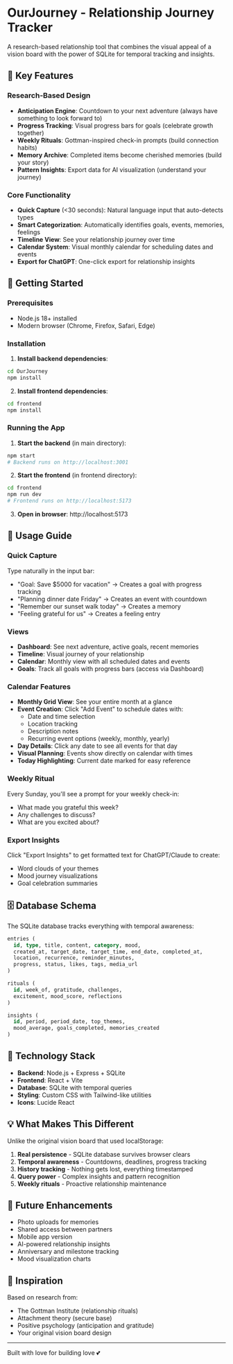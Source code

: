# OurJourney - Relationship Journey Tracker

A research-based relationship tool that combines the visual appeal of a vision board with the power of SQLite for temporal tracking and insights.

## 🎯 Key Features

### Research-Based Design
- **Anticipation Engine**: Countdown to your next adventure (always have something to look forward to)
- **Progress Tracking**: Visual progress bars for goals (celebrate growth together)
- **Weekly Rituals**: Gottman-inspired check-in prompts (build connection habits)
- **Memory Archive**: Completed items become cherished memories (build your story)
- **Pattern Insights**: Export data for AI visualization (understand your journey)

### Core Functionality
- **Quick Capture** (<30 seconds): Natural language input that auto-detects types
- **Smart Categorization**: Automatically identifies goals, events, memories, feelings
- **Timeline View**: See your relationship journey over time
- **Calendar System**: Visual monthly calendar for scheduling dates and events
- **Export for ChatGPT**: One-click export for relationship insights

## 🚀 Getting Started

### Prerequisites
- Node.js 18+ installed
- Modern browser (Chrome, Firefox, Safari, Edge)

### Installation

1. **Install backend dependencies**:
```bash
cd OurJourney
npm install
```

2. **Install frontend dependencies**:
```bash
cd frontend
npm install
```

### Running the App

1. **Start the backend** (in main directory):
```bash
npm start
# Backend runs on http://localhost:3001
```

2. **Start the frontend** (in frontend directory):
```bash
cd frontend
npm run dev
# Frontend runs on http://localhost:5173
```

3. **Open in browser**: http://localhost:5173

## 📱 Usage Guide

### Quick Capture
Type naturally in the input bar:
- "Goal: Save $5000 for vacation" → Creates a goal with progress tracking
- "Planning dinner date Friday" → Creates an event with countdown
- "Remember our sunset walk today" → Creates a memory
- "Feeling grateful for us" → Creates a feeling entry

### Views
- **Dashboard**: See next adventure, active goals, recent memories
- **Timeline**: Visual journey of your relationship
- **Calendar**: Monthly view with all scheduled dates and events
- **Goals**: Track all goals with progress bars (access via Dashboard)

### Calendar Features
- **Monthly Grid View**: See your entire month at a glance
- **Event Creation**: Click "Add Event" to schedule dates with:
  - Date and time selection
  - Location tracking
  - Description notes
  - Recurring event options (weekly, monthly, yearly)
- **Day Details**: Click any date to see all events for that day
- **Visual Planning**: Events show directly on calendar with times
- **Today Highlighting**: Current date marked for easy reference

### Weekly Ritual
Every Sunday, you'll see a prompt for your weekly check-in:
- What made you grateful this week?
- Any challenges to discuss?
- What are you excited about?

### Export Insights
Click "Export Insights" to get formatted text for ChatGPT/Claude to create:
- Word clouds of your themes
- Mood journey visualizations
- Goal celebration summaries

## 🗄️ Database Schema

The SQLite database tracks everything with temporal awareness:

```sql
entries (
  id, type, title, content, category, mood,
  created_at, target_date, target_time, end_date, completed_at,
  location, recurrence, reminder_minutes,
  progress, status, likes, tags, media_url
)

rituals (
  id, week_of, gratitude, challenges, 
  excitement, mood_score, reflections
)

insights (
  id, period, period_date, top_themes,
  mood_average, goals_completed, memories_created
)
```

## 🎨 Technology Stack

- **Backend**: Node.js + Express + SQLite
- **Frontend**: React + Vite
- **Database**: SQLite with temporal queries
- **Styling**: Custom CSS with Tailwind-like utilities
- **Icons**: Lucide React

## 💡 What Makes This Different

Unlike the original vision board that used localStorage:
1. **Real persistence** - SQLite database survives browser clears
2. **Temporal awareness** - Countdowns, deadlines, progress tracking
3. **History tracking** - Nothing gets lost, everything timestamped
4. **Query power** - Complex insights and pattern recognition
5. **Weekly rituals** - Proactive relationship maintenance

## 🔮 Future Enhancements

- Photo uploads for memories
- Shared access between partners
- Mobile app version
- AI-powered relationship insights
- Anniversary and milestone tracking
- Mood visualization charts

## 🙏 Inspiration

Based on research from:
- The Gottman Institute (relationship rituals)
- Attachment theory (secure base)
- Positive psychology (anticipation and gratitude)
- Your original vision board design

---

Built with love for building love 💕